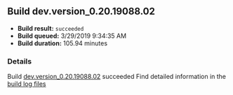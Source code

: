 ## Build dev.version_0.20.19088.02
- **Build result:** `succeeded`
- **Build queued:** 3/29/2019 9:34:35 AM
- **Build duration:** 105.94 minutes
### Details
Build [dev.version_0.20.19088.02](https://winappstudio.visualstudio.com/web/build.aspx?pcguid=a4ef43be-68ce-4195-a619-079b4d9834c2&builduri=vstfs%3a%2f%2f%2fBuild%2fBuild%2f27412) succeeded
Find detailed information in the [build log files](https://uwpctdiags.blob.core.windows.net/buildlogs/dev.version_0.20.19088.02_logs.zip)
